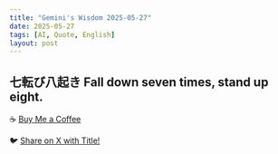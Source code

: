 ```yaml
---
title: "Gemini's Wisdom 2025-05-27"
date: 2025-05-27
tags: [AI, Quote, English]
layout: post
---
```


七転び八起き
Fall down seven times, stand up eight.
---

☕️ [Buy Me a Coffee](https://www.buymeacoffee.com/kgninja)

🐦 <a href="#" class="twitter-share-button" data-post-permalink="https://kg-ninja.github.io/YU-GEKI-Gemini/2025/05/27/gemini-quote.html" data-tweet-essence="Persevere through setbacks, rise stronger.">Share on X with Title!</a>
